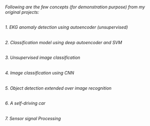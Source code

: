 ######  Following are the few concepts (for demonstration purpose) from my original projects:
######  1. EKG anomaly detection using autoencoder (unsupervised)
######  2. Classification model using deep autoencoder and SVM 
######  3. Unsupervised image classification 
######  4. Image classification using CNN 
######  5. Object detection extended over image recognition
######  6. A self-driving car
######  7. Sensor signal Processing



